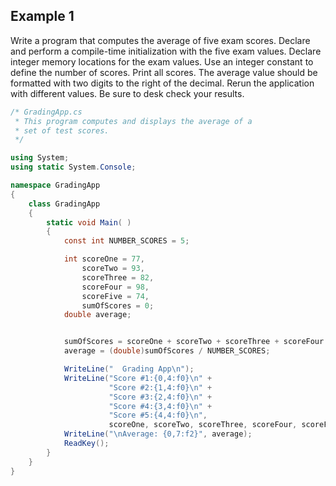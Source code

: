 ## Example 1

Write a program that computes the average of five exam scores. 
  Declare and perform a compile-time initialization with the five exam values. 
  Declare integer memory locations for the exam values. Use an integer constant to define the number of scores.
  Print all scores. The average value should be formatted with two digits to the right of the decimal. 
  Rerun the application with different values. Be sure to desk check your results.

```csharp
/* GradingApp.cs 
 * This program computes and displays the average of a 
 * set of test scores. 
 */

using System;
using static System.Console;

namespace GradingApp
{
    class GradingApp
    {
        static void Main( )
        {
            const int NUMBER_SCORES = 5;

            int scoreOne = 77,
                scoreTwo = 93,
                scoreThree = 82,
                scoreFour = 98,
                scoreFive = 74,
                sumOfScores = 0;
            double average;


            sumOfScores = scoreOne + scoreTwo + scoreThree + scoreFour + scoreFive;
            average = (double)sumOfScores / NUMBER_SCORES;

            WriteLine("  Grading App\n");
            WriteLine("Score #1:{0,4:f0}\n" +
                      "Score #2:{1,4:f0}\n" +
                      "Score #3:{2,4:f0}\n" +
                      "Score #4:{3,4:f0}\n" +
                      "Score #5:{4,4:f0}\n",
                      scoreOne, scoreTwo, scoreThree, scoreFour, scoreFive);
            WriteLine("\nAverage: {0,7:f2}", average);
            ReadKey();
        }
    }
}
```

